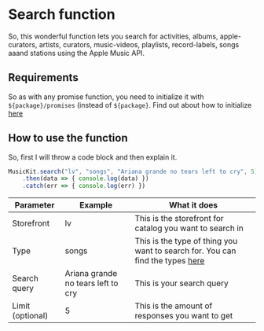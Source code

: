 # Search function

So, this wonderful function lets you search for activities, albums, apple-curators, artists, curators, music-videos, playlists, record-labels, songs aaand stations using the Apple Music API.

## Requirements

So as with any promise function, you need to initialize it with `${package}/promises` (instead of `${package}`. Find out about how to initialize [here](/initialization.md)

## How to use the function
So, first I will throw a code block and then explain it.

```js
MusicKit.search("lv", "songs", "Ariana grande no tears left to cry", 5)
    .then(data => { console.log(data) })
    .catch(err => { console.log(err) })
```

| Parameter        | Example                            | What it does                                                                                                                                                                                   |
|------------------|------------------------------------|------------------------------------------------------------------------------------------------------------------------------------------------------------------------------------------------|
| Storefront       | lv                                 | This is the storefront for catalog you want to search in                                                                                                                                       |
| Type             | songs                              | This is the type of thing you want to search for. You can find the types [here](https://developer.apple.com/documentation/applemusicapi/search_for_catalog_resources)                          |
| Search query     | Ariana grande no tears left to cry | This is your search query                                                                                                                                                                      |
| Limit (optional) | 5                                  | This is the amount of responses you want to get                                                                                                                                                |

